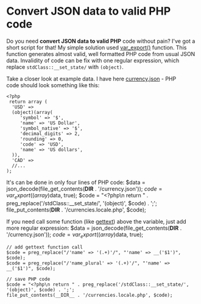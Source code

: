 <!--
title: Convert JSON data to valid PHP code
date: 19.1.2014 18:30:01
author: Roman Ožana <ozana@omdesign.cz>
tags: 
-->


# Convert JSON data to valid PHP code

Do you need **convert JSON data to valid PHP** code without pain? I've got a short script for that! My simple solution used [var_export()](http://www.php.net/manual/en/function.var-export.php) function. This function generates almost valid, well formatted PHP code from usual JSON data. Invalidity of code can be fix with one regular expression, which replace `stdClass::__set_state/` with `(object)`.

Take a closer look at example data. I have here [currency.json](https://gist.github.com/Fluidbyte/2973986) - PHP code should look something like this:










    <?php
     return array (
      'USD' => 
      (object)(array(
         'symbol' => '$',
         'name' => 'US Dollar',
         'symbol_native' => '$',
         'decimal_digits' => 2,
         'rounding' => 0,
         'code' => 'USD',
         'name' => 'US dollars',
      )),
      'CAD' => 
      //...
    );

 It's can be done in only four lines of PHP code: 
    $data = json_decode(file_get_contents(__DIR__ . '/currency.json'));
    $code = var_export((array)$data, true);
    $code = "<?php\n return " . preg_replace('/stdClass::__set_state/', '(object)', $code) . ';';
    file_put_contents(__DIR__ . '/currencies.locale.php', $code);

 If you need call some function (like [gettext](http://www.php.net/manual/en/book.gettext.php)) above the variable, just add more regular expression: 
    $data = json_decode(file_get_contents(__DIR__ . '/currency.json'));
    $code = var_export((array)$data, true);
    
    // add gettext function call
    $code = preg_replace("/'name' => '(.+)'/", "'name' => __('$1')", $code);
    $code = preg_replace("/'name_plural' => '(.+)'/", "'name' => __('$1')", $code);
    
    // save PHP code
    $code = "<?php\n return " . preg_replace('/stdClass::__set_state/', '(object)', $code) . ';';
    file_put_contents(__DIR__ . '/currencies.locale.php', $code);


  